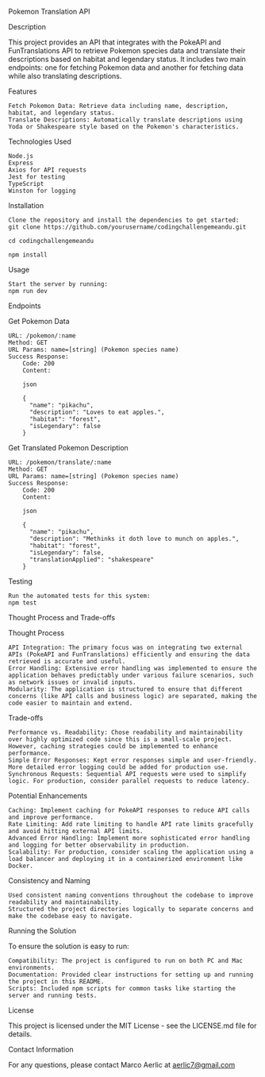 Pokemon Translation API

Description

This project provides an API that integrates with the PokeAPI and FunTranslations API to retrieve Pokemon species data and translate their descriptions based on habitat and legendary status. It includes two main endpoints: one for fetching Pokemon data and another for fetching data while also translating descriptions.

Features

    Fetch Pokemon Data: Retrieve data including name, description, habitat, and legendary status.
    Translate Descriptions: Automatically translate descriptions using Yoda or Shakespeare style based on the Pokemon's characteristics.

Technologies Used

    Node.js
    Express
    Axios for API requests
    Jest for testing
    TypeScript
    Winston for logging

Installation

    Clone the repository and install the dependencies to get started:
    git clone https://github.com/yourusername/codingchallengemeandu.git

    cd codingchallengemeandu

    npm install
    
Usage

    Start the server by running:
    npm run dev

Endpoints

Get Pokemon Data

    URL: /pokemon/:name
    Method: GET
    URL Params: name=[string] (Pokemon species name)
    Success Response:
        Code: 200
        Content:

        json

        {
          "name": "pikachu",
          "description": "Loves to eat apples.",
          "habitat": "forest",
          "isLegendary": false
        }

Get Translated Pokemon Description

    URL: /pokemon/translate/:name
    Method: GET
    URL Params: name=[string] (Pokemon species name)
    Success Response:
        Code: 200
        Content:

        json

        {
          "name": "pikachu",
          "description": "Methinks it doth love to munch on apples.",
          "habitat": "forest",
          "isLegendary": false,
          "translationApplied": "shakespeare"
        }

Testing

    Run the automated tests for this system:
    npm test

Thought Process and Trade-offs

Thought Process

    API Integration: The primary focus was on integrating two external APIs (PokeAPI and FunTranslations) efficiently and ensuring the data retrieved is accurate and useful.
    Error Handling: Extensive error handling was implemented to ensure the application behaves predictably under various failure scenarios, such as network issues or invalid inputs.
    Modularity: The application is structured to ensure that different concerns (like API calls and business logic) are separated, making the code easier to maintain and extend.

Trade-offs

    Performance vs. Readability: Chose readability and maintainability over highly optimized code since this is a small-scale project. However, caching strategies could be implemented to enhance performance.
    Simple Error Responses: Kept error responses simple and user-friendly. More detailed error logging could be added for production use.
    Synchronous Requests: Sequential API requests were used to simplify logic. For production, consider parallel requests to reduce latency.

Potential Enhancements

    Caching: Implement caching for PokeAPI responses to reduce API calls and improve performance.
    Rate Limiting: Add rate limiting to handle API rate limits gracefully and avoid hitting external API limits.
    Advanced Error Handling: Implement more sophisticated error handling and logging for better observability in production.
    Scalability: For production, consider scaling the application using a load balancer and deploying it in a containerized environment like Docker.

Consistency and Naming

    Used consistent naming conventions throughout the codebase to improve readability and maintainability.
    Structured the project directories logically to separate concerns and make the codebase easy to navigate.

Running the Solution

To ensure the solution is easy to run:

    Compatibility: The project is configured to run on both PC and Mac environments.
    Documentation: Provided clear instructions for setting up and running the project in this README.
    Scripts: Included npm scripts for common tasks like starting the server and running tests.

License

This project is licensed under the MIT License - see the LICENSE.md file for details.

Contact Information

For any questions, please contact Marco Aerlic at aerlic7@gmail.com
